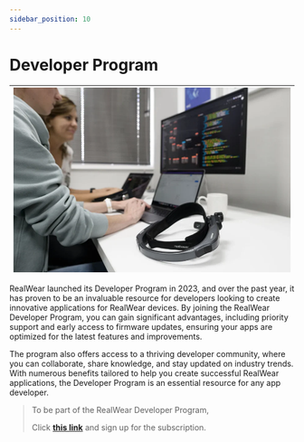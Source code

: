 ```yaml
---
sidebar_position: 10
---
```


# Developer Program

| ![Power Apps Showing an update is available](assets/DevAcademy.webp) |
| :--: |

RealWear launched its Developer Program in 2023, and over the past year, it has proven to be an invaluable resource for developers looking to create innovative applications for RealWear devices. By joining the RealWear Developer Program, you can gain significant advantages, including priority support and early access to firmware updates, ensuring your apps are optimized for the latest features and improvements.

The program also offers access to a thriving developer community, where you can collaborate, share knowledge, and stay updated on industry trends. With numerous benefits tailored to help you create successful RealWear applications, the Developer Program is an essential resource for any app developer.

> To be part of the RealWear Developer Program,
>
> Click  [**this link**](https://shop.realwear.com/products/realwear-developer-program) and sign up for the subscription.
